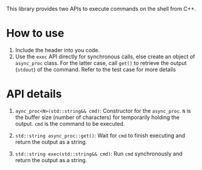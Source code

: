 This library provides two APIs to execute commands on the shell from C++.

# How to use
  1. Include the header into you code.
  2. Use the `exec` API directly for synchronous calls, else create an object of `async_proc` class. For the latter case, call `get()` to retrieve the output (`stdout`) of the command.
  Refer to the test case for more details

# API details
  1. `aync_proc<N>(std::string&& cmd)`:
     Constructor for the `async_proc`. `N` is the buffer size (number of characters) for temporarily holding the output. `cmd` is the command to be executed.
  
  2. `std::string async_proc::get()`:
     Wait for `cmd` to finish executing and return the output as a string.
       
  3. `std::string exec(std::string&& cmd)`:
      Run `cmd` synchronously and return the output as a string.
